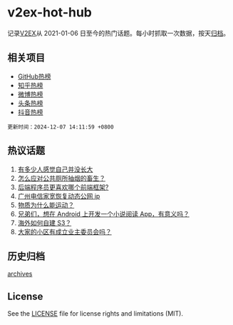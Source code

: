 # v2ex-hot-hub

 记录[V2EX](https://www.v2ex.com/)从 2021-01-06 日至今的热门话题。每小时抓取一次数据，按天[归档](archives)。
 
 ## 相关项目

- [GitHub热榜](https://github.com/snaildev/github-hot-hub)
- [知乎热榜](https://github.com/snaildev/zhihu-hot-hub)
- [微博热榜](https://github.com/snaildev/weibo-hot-hub)
- [头条热榜](https://github.com/snaildev/toutiao-hot-hub)
- [抖音热榜](https://github.com/snaildev/douyin-hot-hub)


 `更新时间：2024-12-07 14:11:59 +0800`

## 热议话题

1. [有多少人感觉自己并没长大](https://www.v2ex.com/t/1095520)
1. [怎么应对公共厕所抽烟的畜生？](https://www.v2ex.com/t/1095576)
1. [后端程序员更喜欢哪个前端框架?](https://www.v2ex.com/t/1095588)
1. [广州电信家宽恢复动态公网 ip](https://www.v2ex.com/t/1095579)
1. [物质为什么能运动？](https://www.v2ex.com/t/1095649)
1. [兄弟们，想在 Android 上开发一个小说阅读 App，有意义吗？](https://www.v2ex.com/t/1095558)
1. [海外如何自建 S3？](https://www.v2ex.com/t/1095571)
1. [大家的小区有成立业主委员会吗？](https://www.v2ex.com/t/1095678)

## 历史归档

[archives](archives)

## License

See the [LICENSE](LICENSE) file for license rights and limitations (MIT).
